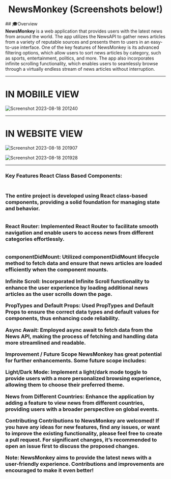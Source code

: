 <div align="center">
	<h1>NewsMonkey  (Screenshots below!)</h1>
</div>
## 🎓Overview
<div>
	<b >NewsMonkey </b>  is a web application that provides users with the latest news from around the world. The app utilizes the NewsAPI to gather news articles from a variety of reputable sources and presents them to users in an easy-to-use interface. One of the key features of NewsMonkey is its advanced filtering options, which allow users to sort news articles by category, such as sports, entertainment, politics, and more. The app also incorporates infinite scrolling functionality, which enables users to seamlessly browse through a virtually endless stream of news articles without interruption.
</div>

<hr>

<h1>IN MOBIILE VIEW </h1>

![Screenshot 2023-08-18 201240](https://github.com/anshul-132002/UrbanNewsApi/assets/128448038/3bbc2af1-1014-4887-8724-eef596c54854)

<hr>
<h1>IN WEBSITE VIEW </h1>

![Screenshot 2023-08-18 201907](https://github.com/anshul-132002/UrbanNewsApi/assets/128448038/ba953f5a-4620-4fc1-ad41-e7969e83e07c)

![Screenshot 2023-08-18 201928](https://github.com/anshul-132002/UrbanNewsApi/assets/128448038/83ab6f1b-5608-44c7-9618-5b6543eeb98a)

<hr>
<h3>Key Features React Class Based Components: <h3>
  <br>
  The entire project is developed using React class-based components, providing a solid foundation for managing state and behavior.
  <br>  <br>

React Router: Implemented React Router to facilitate smooth navigation and enable users to access news from different categories effortlessly.
  <br>  <br>


componentDidMount: Utilized componentDidMount lifecycle method to fetch data and ensure that news articles are loaded efficiently when the component mounts.
  <br>

Infinite Scroll: Incorporated Infinite Scroll functionality to enhance the user experience by loading additional news articles as the user scrolls down the page.
  <br>

PropTypes and Default Props: Used PropTypes and Default Props to ensure the correct data types and default values for components, thus enhancing code reliability.
  <br>

Async Await: Employed async await to fetch data from the News API, making the process of fetching and handling data more streamlined and readable.
  <br>

Improvement / Future Scope NewsMonkey has great potential for further enhancements. Some future scope includes:
  <br>

Light/Dark Mode: Implement a light/dark mode toggle to provide users with a more personalized browsing experience, allowing them to choose their preferred theme.

News from Different Countries: Enhance the application by adding a feature to view news from different countries, providing users with a broader perspective on global events.

Contributing Contributions to NewsMonkey are welcomed! If you have any ideas for new features, find any issues, or want to improve the existing functionality, please feel free to create a pull request. For significant changes, it’s recommended to open an issue first to discuss the proposed changes.

Note: NewsMonkey aims to provide the latest news with a user-friendly experience. Contributions and improvements are encouraged to make it even better!


